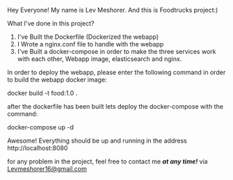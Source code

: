 Hey Everyone!
My name is Lev Meshorer.
And this is Foodtrucks project:)

What I've done in this project?
1) I've Built the Dockerfile (Dockerized the webapp)
2) I Wrote a nginx.conf file to handle with the webapp
3) I've Built a docker-compose in order to make the three services work with each other, Webapp image, elasticsearch and nginx.

In order to deploy the webapp, please enter the following command in order to build the webapp docker image:

docker build -t food:1.0 .

after the dockerfile has been built lets deploy the docker-compose with the command:

docker-compose up -d 

Awesome!
Everything should be up and running in the address http://localhost:8080

for any problem in the project, feel free to contact me ***at any time!*** via Levmeshorer16@gmail.com 
